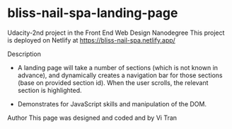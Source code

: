 # bliss-nail-spa-landing-page

Udacity-2nd project in the Front End Web Design Nanodegree
This project is deployed on Netlify at https://bliss-nail-spa.netlify.app/

Description

- A landing page will take a number of sections (which is not known in advance), and dynamically creates a navigation bar for those sections (base on provided section id). When the user scrolls, the relevant section is highlighted.

- Demonstrates for JavaScript skills and manipulation of the DOM.

Author
This page was designed and coded and by Vi Tran
